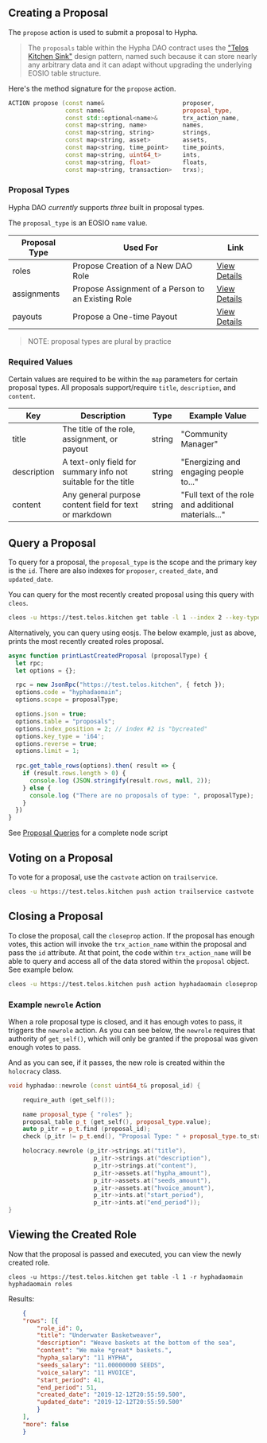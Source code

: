 ## Creating a Proposal
The ```propose``` action is used to submit a proposal to Hypha. 

> The ```proposals``` table within the Hypha DAO contract uses the ["Telos Kitchen Sink"](https://idioms.thefreedictionary.com/everything+but+the+kitchen+sink) design pattern, named such because it can store nearly any arbitrary data and it can adapt without upgrading the underlying EOSIO table structure.  

Here's the method signature for the ```propose``` action.
``` c++
ACTION propose (const name&                		 proposer, 
                const name&                      proposal_type,
                const std::optional<name>&       trx_action_name,
                const map<string, name> 		 names,
                const map<string, string>        strings,
                const map<string, asset>         assets,
                const map<string, time_point>    time_points,
                const map<string, uint64_t>      ints,
                const map<string, float>         floats,
                const map<string, transaction>   trxs);

```

### Proposal Types
Hypha DAO *currently* supports *three* built in proposal types.

The ```proposal_type``` is an EOSIO ```name``` value. 

Proposal Type   | Used For                                                   | Link
--------------- | ------------------------------------------------------------- | ------
roles           | Propose Creation of a New DAO Role                 | [View Details](proposals/roles.md)
assignments     | Propose Assignment of a Person to an Existing Role | [View Details](proposals/assignments.md)
payouts         | Propose a One-time Payout                 | [View Details](proposals/payouts.md)

> NOTE: proposal types are plural by practice

### Required Values
Certain values are required to be within the ```map``` parameters for certain proposal types.   All proposals support/require ```title```, ```description```, and ```content```.  

Key         | Description                                                   | Type      | Example Value
----------- | ------------------------------------------------------------- | --------- | ------------------
title       | The title of the role, assignment, or payout                  | string    | "Community Manager"
description | A text-only field for summary info not suitable for the title | string    | "Energizing and engaging people to..."
content     | Any general purpose content field for text or markdown        | string    | "Full text of the role and additional materials..."


## Query a Proposal
To query for a proposal, the ```proposal_type``` is the scope and the primary key is the ```id```.  There are also indexes for ```proposer```, ```created_date```, and ```updated_date```.

You can query for the most recently created proposal using this query with ```cleos```.
``` bash
cleos -u https://test.telos.kitchen get table -l 1 --index 2 --key-type i64 -r hyphadaomain roles proposals
```

Alternatively, you can query using eosjs. The below example, just as above, prints the most recently created roles proposal.
``` JavaScript
async function printLastCreatedProposal (proposalType) {
  let rpc;
  let options = {};

  rpc = new JsonRpc("https://test.telos.kitchen", { fetch });
  options.code = "hyphadaomain";
  options.scope = proposalType; 

  options.json = true;
  options.table = "proposals";
  options.index_position = 2; // index #2 is "bycreated"
  options.key_type = 'i64';
  options.reverse = true;
  options.limit = 1;
  
  rpc.get_table_rows(options).then( result => {
    if (result.rows.length > 0) {
      console.log (JSON.stringify(result.rows, null, 2));
    } else {
      console.log ("There are no proposals of type: ", proposalType);
    }
  })
}
```
See [Proposal Queries](proposals/eosjs-queries.md) for a complete node script


## Voting on a Proposal
To vote for a proposal, use the ```castvote``` action on ```trailservice```.

``` bash
cleos -u https://test.telos.kitchen push action trailservice castvote '["haydenhypha1", "hypha1.....1d", ["pass"]]' -p haydenhypha1
```

## Closing a Proposal
To close the proposal, call the ```closeprop``` action.  If the proposal has enough votes, this action will invoke the ```trx_action_name``` within the proposal and pass the ```id``` attribute.  At that point, the code within ```trx_action_name``` will be able to query and access all of the data stored within the ```proposal``` object. See example below. 

``` bash
cleos -u https://test.telos.kitchen push action hyphadaomain closeprop '["roles", 0]' -p haydenhypha1
```

### Example ```newrole``` Action
When a role proposal type is closed, and it has enough votes to pass, it triggers the ```newrole``` action.  As you can see below, the ```newrole``` requires that authority of ```get_self()```, which will only be granted if the proposal was given enough votes to pass.  

And as you can see, if it passes, the new role is created within the ```holocracy``` class.

``` c++
void hyphadao::newrole (const uint64_t& proposal_id) {

   	require_auth (get_self());

	name proposal_type { "roles" };
	proposal_table p_t (get_self(), proposal_type.value);
	auto p_itr = p_t.find (proposal_id);
	check (p_itr != p_t.end(), "Proposal Type: " + proposal_type.to_string() + "; ID: " + std::to_string(proposal_id) + " does not exist.");

	holocracy.newrole (p_itr->strings.at("title"),
						p_itr->strings.at("description"),
						p_itr->strings.at("content"),
						p_itr->assets.at("hypha_amount"),
						p_itr->assets.at("seeds_amount"),
						p_itr->assets.at("hvoice_amount"),
						p_itr->ints.at("start_period"),
						p_itr->ints.at("end_period"));
}
```

## Viewing the Created Role
Now that the proposal is passed and executed, you can view the newly created role.

```
cleos -u https://test.telos.kitchen get table -l 1 -r hyphadaomain hyphadaomain roles
```
Results:
``` json
    {
    "rows": [{
        "role_id": 0,
        "title": "Underwater Basketweaver",
        "description": "Weave baskets at the bottom of the sea",
        "content": "We make *great* baskets.",
        "hypha_salary": "11 HYPHA",
        "seeds_salary": "11.00000000 SEEDS",
        "voice_salary": "11 HVOICE",
        "start_period": 41,
        "end_period": 51,
        "created_date": "2019-12-12T20:55:59.500",
        "updated_date": "2019-12-12T20:55:59.500"
        }
    ],
    "more": false
    }
```

